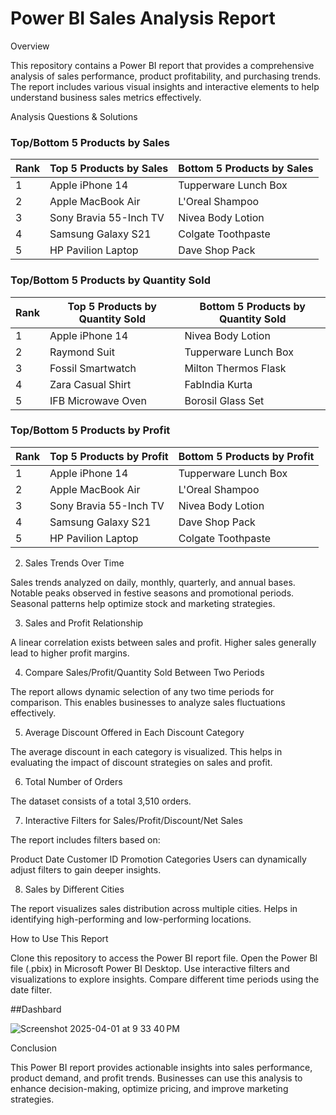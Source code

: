 # Power BI Sales Analysis Report

Overview

This repository contains a Power BI report that provides a comprehensive analysis of sales performance, product profitability, and purchasing trends. The report includes various visual insights and interactive elements to help understand business sales metrics effectively.

Analysis Questions & Solutions

### Top/Bottom 5 Products by Sales

| Rank | Top 5 Products by Sales      | Bottom 5 Products by Sales |
|------|------------------------------|----------------------------|
| 1    | Apple iPhone 14              | Tupperware Lunch Box       |
| 2    | Apple MacBook Air            | L'Oreal Shampoo           |
| 3    | Sony Bravia 55-Inch TV       | Nivea Body Lotion         |
| 4    | Samsung Galaxy S21           | Colgate Toothpaste        |
| 5    | HP Pavilion Laptop           | Dave Shop Pack            |

### Top/Bottom 5 Products by Quantity Sold

| Rank | Top 5 Products by Quantity Sold | Bottom 5 Products by Quantity Sold |
|------|--------------------------------|----------------------------------|
| 1    | Apple iPhone 14               | Nivea Body Lotion              |
| 2    | Raymond Suit                  | Tupperware Lunch Box           |
| 3    | Fossil Smartwatch             | Milton Thermos Flask           |
| 4    | Zara Casual Shirt             | FabIndia Kurta                 |
| 5    | IFB Microwave Oven            | Borosil Glass Set              |

### Top/Bottom 5 Products by Profit

| Rank | Top 5 Products by Profit       | Bottom 5 Products by Profit |
|------|--------------------------------|----------------------------|
| 1    | Apple iPhone 14               | Tupperware Lunch Box       |
| 2    | Apple MacBook Air             | L'Oreal Shampoo           |
| 3    | Sony Bravia 55-Inch TV        | Nivea Body Lotion         |
| 4    | Samsung Galaxy S21            | Dave Shop Pack            |
| 5    | HP Pavilion Laptop            | Colgate Toothpaste        |

2. Sales Trends Over Time

 Sales trends analyzed on daily, monthly, quarterly, and annual bases.
 Notable peaks observed in festive seasons and promotional periods.
 Seasonal patterns help optimize stock and marketing strategies.

3. Sales and Profit Relationship

 A linear correlation exists between sales and profit.
 Higher sales generally lead to higher profit margins.

4. Compare Sales/Profit/Quantity Sold Between Two Periods

 The report allows dynamic selection of any two time periods for comparison.
 This enables businesses to analyze sales fluctuations effectively.

5. Average Discount Offered in Each Discount Category

 The average discount in each category is visualized.
 This helps in evaluating the impact of discount strategies on sales and profit.

6. Total Number of Orders

 The dataset consists of a total 3,510 orders.

7. Interactive Filters for Sales/Profit/Discount/Net Sales

 The report includes filters based on:

 Product
 Date
 Customer ID
 Promotion Categories
 Users can dynamically adjust filters to gain deeper insights.

8. Sales by Different Cities

 The report visualizes sales distribution across multiple cities.
 Helps in identifying high-performing and low-performing locations.

How to Use This Report

Clone this repository to access the Power BI report file.
Open the Power BI file (.pbix) in Microsoft Power BI Desktop.
Use interactive filters and visualizations to explore insights.
Compare different time periods using the date filter.

##Dashbard


![Screenshot 2025-04-01 at 9 33 40 PM](https://github.com/user-attachments/assets/68d6e185-d744-4690-94eb-211e362dd92e)


Conclusion

This Power BI report provides actionable insights into sales performance, product demand, and profit trends. Businesses can use this analysis to enhance decision-making, optimize pricing, and improve marketing strategies.


